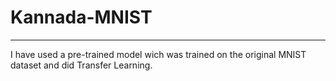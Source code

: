 # Kannada-MNIST
---
I have used a pre-trained model wich was trained on the original MNIST dataset and did Transfer Learning.
